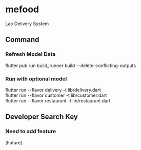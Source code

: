 # mefood

Lao Delivery System

## Command

### Refresh Model Data
flutter pub run build_runner build --delete-conflicting-outputs

### Run with optional model
flutter run --flavor delivery -t lib/delivery.dart<br/>
flutter run --flavor customer -t lib/customer.dart<br/>
flutter run --flavor restaurant -t lib/restaurant.dart

## Developer Search Key

### Need to add feature
[Future]